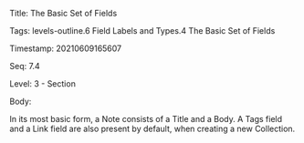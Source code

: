 Title:  The Basic Set of Fields

Tags:   levels-outline.6 Field Labels and Types.4 The Basic Set of Fields

Timestamp: 20210609165607

Seq:    7.4

Level:  3 - Section

Body: 

In its most basic form, a Note consists of a Title and a Body. A Tags field and a Link field are also present by default, when creating a new Collection. 

